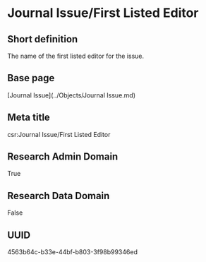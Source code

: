 # Journal Issue/First Listed Editor
## Short definition
The name of the first listed editor for the issue.
## Base page
[Journal Issue](../Objects/Journal Issue.md)
## Meta title
csr:Journal Issue/First Listed Editor
## Research Admin Domain
True
## Research Data Domain
False
## UUID
4563b64c-b33e-44bf-b803-3f98b99346ed
